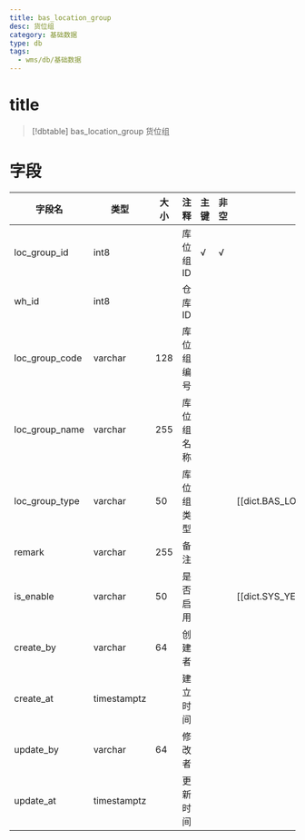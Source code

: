 ```yaml
---
title: bas_location_group
desc: 货位组
category: 基础数据
type: db
tags:
  - wms/db/基础数据
---
```


# title
>[!dbtable] bas_location_group
> 货位组

# 字段
| 字段名 | 类型 | 大小 | 注释 | 主键 | 非空 | 关联 |
| --- | --- | --- | --- | --- | --- | --- |
| loc_group_id | int8 |  | 库位组ID | √ | √ |  |
| wh_id | int8 |  | 仓库ID |  |  |  |
| loc_group_code | varchar | 128 | 库位组编号 |  |  |  |
| loc_group_name | varchar | 255 | 库位组名称 |  |  |  |
| loc_group_type | varchar | 50 | 库位组类型 |  |  | [[dict.BAS_LOC_GROUP_TYPE]] |
| remark | varchar | 255 | 备注 |  |  |  |
| is_enable | varchar | 50 | 是否启用 |  |  | [[dict.SYS_YES_NO]] |
| create_by | varchar | 64 | 创建者 |  |  |  |
| create_at | timestamptz |  | 建立时间 |  |  |  |
| update_by | varchar | 64 | 修改者 |  |  |  |
| update_at | timestamptz |  | 更新时间 |  |  |  |

